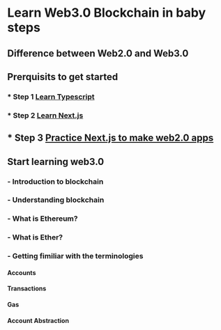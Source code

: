 # Learn Web3.0 Blockchain in baby steps
## Difference between Web2.0 and Web3.0

## Prerquisits to get started
###  * Step 1 [Learn Typescript](https://github.com/panaverse/learn-typescript)
###  * Step 2 [Learn Next.js](https://github.com/panaverse/learn-nextjs)
##   * Step 3 [Practice Next.js to make web2.0 apps](https://github.com/panaverse/styling-nextjs-projects)
## Start learning web3.0
### - Introduction to blockchain
### - Understanding blockchain
### - What is Ethereum?
### - What is Ether?
### - Getting fimiliar with the terminologies
#### Accounts
#### Transactions
#### Gas
#### Account Abstraction